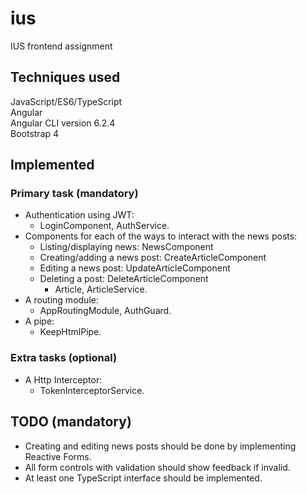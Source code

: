 # ius
IUS frontend assignment

## Techniques used
JavaScript/ES6/TypeScript  
Angular  
Angular CLI version 6.2.4  
Bootstrap 4

## Implemented
### Primary task (mandatory)
* Authentication using JWT:
    * LoginComponent, AuthService.
* Components for each of the ways to interact with the news posts:
    * Listing/displaying news: NewsComponent
    * Creating/adding a news post: CreateArticleComponent
    * Editing a news post: UpdateArticleComponent
    * Deleting a post: DeleteArticleComponent
        * Article, ArticleService.
* A routing module:
    * AppRoutingModule, AuthGuard.
* A pipe:
    * KeepHtmlPipe.

### Extra tasks (optional)
* A Http Interceptor:
    * TokenInterceptorService.

## TODO (mandatory)
* Creating and editing news posts should be done by implementing Reactive Forms.
* All form controls with validation should show feedback if invalid.
* At least one TypeScript interface should be implemented.

